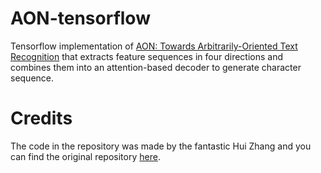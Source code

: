 # AON-tensorflow

Tensorflow implementation of [AON: Towards Arbitrarily-Oriented Text Recognition](http://openaccess.thecvf.com/content_cvpr_2018/papers/Cheng_AON_Towards_Arbitrarily-Oriented_CVPR_2018_paper.pdf) that extracts feature sequences in four directions and combines them into an attention-based decoder to generate character sequence.

# Credits

The code in the repository was made by the fantastic Hui Zhang and you can find the original repository [here](https://github.com/huizhang0110/AON). 